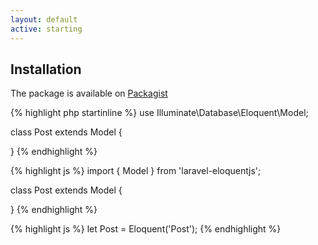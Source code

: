 ```yaml
---
layout: default
active: starting
---
```


## Installation

The package is available on [Packagist](https://packagist.org/packages/parsnick/eloquentjs)

<div class="ui segment php sample">
{% highlight php startinline %}
use Illuminate\Database\Eloquent\Model;

class Post extends Model {

}
{% endhighlight %}
</div>

<div class="ui segment es6 sample">
{% highlight js %}
import { Model } from 'laravel-eloquentjs';

class Post extends Model {

}
{% endhighlight %}
</div>

<div class="ui segment es5 sample">
{% highlight js %}
let Post = Eloquent('Post');
{% endhighlight %}
</div>
